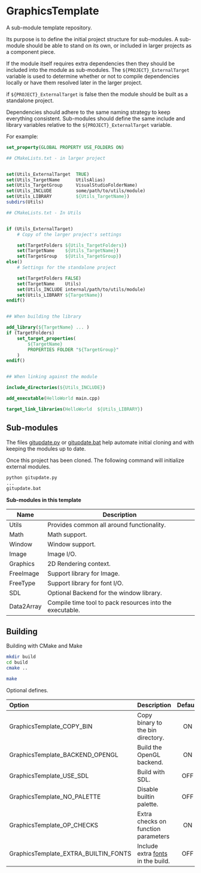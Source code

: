 # GraphicsTemplate

A sub-module template repository.

Its purpose is to define the initial project structure for sub-modules. A sub-module should be able to stand on its own, or included in larger projects as a component piece.

If the module itself requires extra dependencies then they should be included into the module as sub-modules. The `${PROJECT}_ExternalTarget` variable is used to determine whether or not to compile dependencies locally or have them resolved later in the larger project.

if `${PROJECT}_ExternalTarget` is false then the module should be built as a standalone project.

Dependencies should adhere to the same naming strategy to keep everything consistent. Sub-modules should define the same include and library variables relative to the `${PROJECT}_ExternalTarget` variable.

For example:

```cmake
set_property(GLOBAL PROPERTY USE_FOLDERS ON)

## CMakeLists.txt - in larger project


set(Utils_ExternalTarget  TRUE)
set(Utils_TargetName      UtilsAlias)
set(Utils_TargetGroup     VisualStudioFolderName)
set(Utils_INCLUDE         some/path/to/utils/module)
set(Utils_LIBRARY         ${Utils_TargetName})
subdirs(Utils)

## CMakeLists.txt - In Utils


if (Utils_ExternalTarget)
    # Copy of the larger project's settings

    set(TargetFolders ${Utils_TargetFolders})
    set(TargetName    ${Utils_TargetName})
    set(TargetGroup   ${Utils_TargetGroup})
else()
    # Settings for the standalone project

    set(TargetFolders FALSE)
    set(TargetName    Utils)
    set(Utils_INCLUDE internal/path/to/utils/module)
    set(Utils_LIBRARY ${TargetName})
endif()


## When building the library 

add_library(${TargetName} ... )
if (TargetFolders)
    set_target_properties(
        ${TargetName} 
        PROPERTIES FOLDER "${TargetGroup}"
    )
endif()


## When linking against the module

include_directories(${Utils_INCLUDE})

add_executable(HelloWorld main.cpp)

target_link_libraries(HelloWorld  ${Utils_LIBRARY})
```

## Sub-modules

The files [gitupdate.py](gitupdate.py) or [gitupdate.bat](gitupdate.bat) help automate initial cloning and with keeping the modules up to date.

Once this project has been cloned. The following command will initialize external modules.

```txt
python gitupdate.py 
...
gitupdate.bat 
```

**Sub-modules in this template**

| Name       | Description                                              |
|------------|----------------------------------------------------------|
| Utils      | Provides common all around functionality.                |
| Math       | Math support.                                            |
| Window     | Window support.                                          |
| Image      | Image I/O.                                               |
| Graphics   | 2D Rendering context.                                    |
| FreeImage  | Support library for Image.                               |
| FreeType   | Support library for font I/O.                            |
| SDL        | Optional Backend for the window library.                 |
| Data2Array | Compile time tool to pack resources into the executable. |

## Building

Building with CMake and Make

```sh
mkdir build
cd build
cmake ..

make
```

Optional defines.

| Option                               | Description                                                    | Default |
|:-------------------------------------|:---------------------------------------------------------------|:-------:|
| GraphicsTemplate_COPY_BIN            | Copy binary to the bin directory.                              |   ON    |
| GraphicsTemplate_BACKEND_OPENGL      | Build the OpenGL backend.                                      |   ON    |
| GraphicsTemplate_USE_SDL             | Build with SDL.                                                |   OFF   |
| GraphicsTemplate_NO_PALETTE          | Disable builtin palette.                                       |   OFF   |
| GraphicsTemplate_OP_CHECKS           | Extra checks on function parameters                            |   ON    |
| GraphicsTemplate_EXTRA_BUILTIN_FONTS | Include extra [fonts](https://fonts.google.com/) in the build. |   OFF   |
